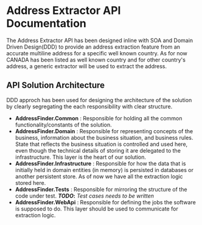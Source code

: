 # Address Extractor API Documentation

The Address Extractor API has been designed inline with SOA and Domain Driven Design(DDD) to provide an address extraction feature from an accurate multiline address for a specific well known country. As for now CANADA has been listed as well known country and for other country's address, a generic extractor will be used to extract the address.

## API Solution Architecture

DDD approch has been used for designing the architecture of the solution by clearly segregating the each responsibility with clear structure.
 - **AddressFinder.Common** : Responsible for holding all the common functionality/constants of the solution. 
 - **AddressFinder.Domain** : Responsible for representing concepts of the business, information about the business situation, and business rules. State that reflects the business situation is controlled and used here, even though the technical details of storing it are delegated to the infrastructure. This layer is the heart of our solution.
 - **AddressFinder.Infrastructure** : Responsible for how the data that is initially held in domain entities (in memory) is persisted in databases or another persistent store. As of now we have all the extraction logic stored here.
 - **AddressFinder.Tests** : Responsible for mirroring the structure of the code under test. **_TODO_:** *Test cases needs to be written*
 - **AddressFinder.WebApi** : Responsible for defining the jobs the software is supposed to do. This layer should be used to communicate for extraction logic.
